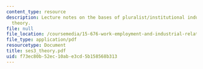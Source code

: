 ```yaml
---
content_type: resource
description: Lecture notes on the bases of pluralist/institutional industrial relations
  theory.
file: null
file_location: /coursemedia/15-676-work-employment-and-industrial-relations-theory-spring-2008/f73ec80b52ec10abe3cd5b158568b313_ses3_theory.pdf
file_type: application/pdf
resourcetype: Document
title: ses3_theory.pdf
uid: f73ec80b-52ec-10ab-e3cd-5b158568b313
---
```

